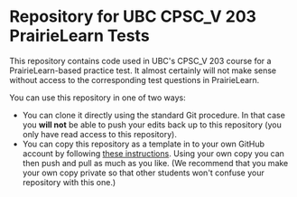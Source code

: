 # Repository for UBC CPSC_V 203 PrairieLearn Tests

This repository contains code used in UBC's CPSC_V 203 course for a PrairieLearn-based practice test.  It almost certainly will not make sense without access to the corresponding test questions in PrairieLearn.

You can use this repository in one of two ways:
- You can clone it directly using the standard Git procedure.  In that case you **will not** be able to push your edits back up to this repository (you only have read access to this repository).
- You can copy this repository as a template in to your own GitHub account by following [these instructions](https://docs.github.com/en/repositories/creating-and-managing-repositories/creating-a-repository-from-a-template).  Using your own copy you can then push and pull as much as you like.  (We recommend that you make your own copy private so that other students won't confuse your repository with this one.)
